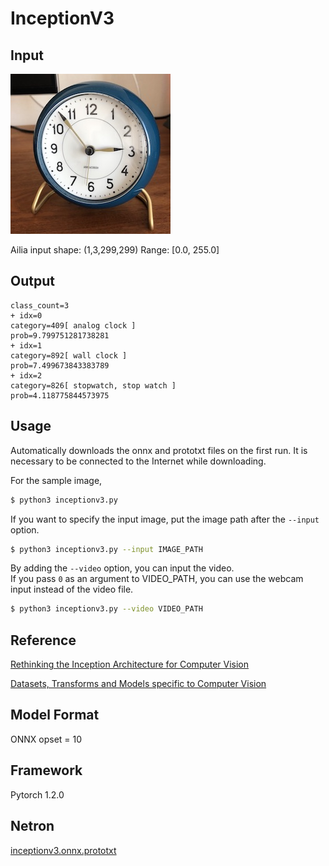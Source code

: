 # InceptionV3

## Input

![Input](clock.jpg)

Ailia input shape: (1,3,299,299)
Range: [0.0, 255.0]

## Output
```
class_count=3
+ idx=0
category=409[ analog clock ]
prob=9.799751281738281
+ idx=1
category=892[ wall clock ]
prob=7.499673843383789
+ idx=2
category=826[ stopwatch, stop watch ]
prob=4.118775844573975
```

## Usage
Automatically downloads the onnx and prototxt files on the first run.
It is necessary to be connected to the Internet while downloading.

For the sample image,
``` bash
$ python3 inceptionv3.py
```

If you want to specify the input image, put the image path after the `--input` option.  
```bash
$ python3 inceptionv3.py --input IMAGE_PATH
```

By adding the `--video` option, you can input the video.   
If you pass `0` as an argument to VIDEO_PATH, you can use the webcam input instead of the video file.
```bash
$ python3 inceptionv3.py --video VIDEO_PATH
```

## Reference

[Rethinking the Inception Architecture for Computer Vision](http://arxiv.org/abs/1512.00567)

[Datasets, Transforms and Models specific to Computer Vision](https://github.com/pytorch/vision)

## Model Format

ONNX opset = 10

## Framework

Pytorch 1.2.0

## Netron

[inceptionv3.onnx.prototxt](https://netron.app/?url=https://storage.googleapis.com/ailia-models/inceptionv3/inceptionv3.onnx.prototxt)
